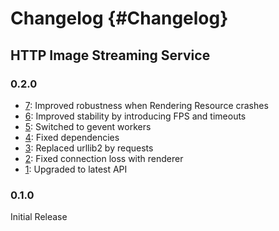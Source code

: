 Changelog {#Changelog}
============

## HTTP Image Streaming Service

### 0.2.0
* [7](https://github.com/BlueBrain/HTTPImageStreaming/pull/7):
  Improved robustness when Rendering Resource crashes
* [6](https://github.com/BlueBrain/HTTPImageStreaming/pull/6):
  Improved stability by introducing FPS and timeouts
* [5](https://github.com/BlueBrain/HTTPImageStreaming/pull/5):
  Switched to gevent workers
* [4](https://github.com/BlueBrain/HTTPImageStreaming/pull/4):
  Fixed dependencies
* [3](https://github.com/BlueBrain/HTTPImageStreaming/pull/3):
  Replaced urllib2 by requests
* [2](https://github.com/BlueBrain/HTTPImageStreaming/pull/2):
  Fixed connection loss with renderer
* [1](https://github.com/BlueBrain/HTTPImageStreaming/pull/1):
  Upgraded to latest API

### 0.1.0
Initial Release

